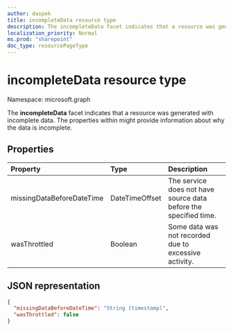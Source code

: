 ```yaml
---
author: daspek
title: incompleteData resource type
description: The incompleteData facet indicates that a resource was generated with incomplete data.
localization_priority: Normal
ms.prod: "sharepoint"
doc_type: resourcePageType
---
```

# incompleteData resource type

Namespace: microsoft.graph

The **incompleteData** facet indicates that a resource was generated with incomplete data.
The properties within might provide information about why the data is incomplete.

## Properties

| Property                  | Type           | Description
|:--------------------------|:---------------|:--------------------------------
| missingDataBeforeDateTime | DateTimeOffset | The service does not have source data before the specified time.
| wasThrottled              | Boolean        | Some data was not recorded due to excessive activity.

## JSON representation

<!-- { "blockType": "resource", "@type": "microsoft.graph.incompleteData" } -->

```json
{
  "missingDataBeforeDateTime": "String (timestamp)",
  "wasThrottled": false
}
```

<!--
{
  "type": "#page.annotation",
  "section": "documentation",
  "tocPath": "Facets/incompleteData",
  "suppressions": []
}
-->


